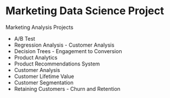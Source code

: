 # Marketing Data Science Project
Marketing Analysis Projects 
- A/B Test
- Regression Analysis - Customer Analysis
- Decision Trees - Engagement to Conversion
- Product Analytics
- Product Recommendations System
- Customer Analysis
- Customer Lifetime Value
- Customer Segmentation
- Retaining Customers - Churn and Retention
